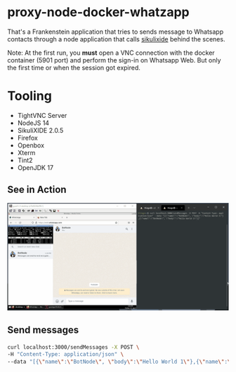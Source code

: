 # proxy-node-docker-whatzapp
That's a Frankenstein application that tries to sends message to Whatsapp contacts through a node application that calls [sikulixide](http://sikulix.com/quickstart/) behind the scenes.

Note: At the first run, you **must** open a VNC connection with the docker container (5901 port) and perform the sign-in on Whatsapp Web. But only the first time or when the session got expired.

# Tooling
- TightVNC Server
- NodeJS 14
- SikuliXIDE 2.0.5
- Firefox
- Openbox
- Xterm
- Tint2
- OpenJDK 17

## See in Action
![Example](example-proxy-node-docker-whatz.gif)

## Send messages
```bash
curl localhost:3000/sendMessages -X POST \
-H "Content-Type: application/json" \
--data "[{\"name\":\"BotNode\", \"body\":\"Hello World 1\"},{\"name\":\"BotNode\", \"body\":\"Hello World 2\"}]"
```
